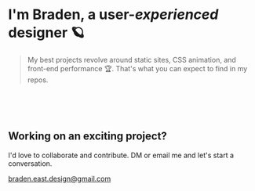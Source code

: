<br />
<br />

# I'm Braden, a user-*experienced* designer 🪐

> My best projects revolve around static sites, CSS animation, and front-end performance 🏆. That's what you can expect to find in my repos.
<br />
<br />
<br />

## Working on an exciting project?
I'd love to collaborate and contribute. DM or email me and let's start a conversation.

[braden.east.design@gmail.com](mailto:braden.east.design@gmail.com)
